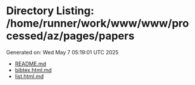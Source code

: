 # Directory Listing: /home/runner/work/www/www/processed/az/pages/papers
Generated on: Wed May  7 05:19:01 UTC 2025

- [README.md](README.md)
- [bibtex.html.md](bibtex.html.md)
- [list.html.md](list.html.md)
